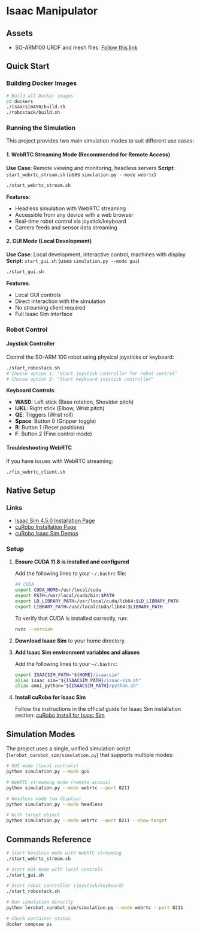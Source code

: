 # Isaac Manipulator

## Assets
- SO-ARM100 URDF and mesh files: [Follow this link](https://github.com/haosulab/ManiSkill/tree/main/mani_skill/assets/robots/so100/SO_5DOF_ARM100_8j)

## Quick Start

### Building Docker Images

```bash
# Build all Docker images
cd dockers
./isaacsim450/build.sh
./robostack/build.sh
```

### Running the Simulation

This project provides two main simulation modes to suit different use cases:

#### 1. WebRTC Streaming Mode (Recommended for Remote Access)
**Use Case**: Remote viewing and monitoring, headless servers
**Script**: `start_webrtc_stream.sh` (uses `simulation.py --mode webrtc`)

```bash
./start_webrtc_stream.sh
```

**Features**:
- Headless simulation with WebRTC streaming
- Accessible from any device with a web browser
- Real-time robot control via joystick/keyboard
- Camera feeds and sensor data streaming

#### 2. GUI Mode (Local Development)
**Use Case**: Local development, interactive control, machines with display
**Script**: `start_gui.sh` (uses `simulation.py --mode gui`)

```bash
./start_gui.sh
```

**Features**:
- Local GUI controls
- Direct interaction with the simulation
- No streaming client required
- Full Isaac Sim interface

### Robot Control

#### Joystick Controller
Control the SO-ARM 100 robot using physical joysticks or keyboard:

```bash
./start_robostack.sh
# Choose option 1: "Start joystick controller for robot control"
# Choose option 2: "Start keyboard joystick controller"
```

**Keyboard Controls**:
- **WASD**: Left stick (Base rotation, Shoulder pitch)
- **IJKL**: Right stick (Elbow, Wrist pitch)
- **QE**: Triggers (Wrist roll)
- **Space**: Button 0 (Gripper toggle)
- **R**: Button 1 (Reset positions)
- **F**: Button 2 (Fine control mode)

#### Troubleshooting WebRTC
If you have issues with WebRTC streaming:

```bash
./fix_webrtc_client.sh
```

## Native Setup

### Links

- [Isaac Sim 4.5.0 Installation Page](https://docs.isaacsim.omniverse.nvidia.com/4.5.0/installation/download.html)
- [cuRobo Installation Page](https://curobo.org/get_started/1_install_instructions.html)
- [cuRobo Isaac Sim Demos](https://curobo.org/get_started/2b_isaacsim_examples.html)

### Setup

1. **Ensure CUDA 11.8 is installed and configured**

   Add the following lines to your `~/.bashrc` file:

   ```bash
   ## CUDA
   export CUDA_HOME=/usr/local/cuda
   export PATH=/usr/local/cuda/bin:$PATH
   export LD_LIBRARY_PATH=/usr/local/cuda/lib64:$LD_LIBRARY_PATH
   export LIBRARY_PATH=/usr/local/cuda/lib64:$LIBRARY_PATH
   ```
   To verify that CUDA is installed correctly, run:

   ```bash
   nvcc --version
   ```

2. **Download Isaac Sim** to your home directory.

3. **Add Isaac Sim environment variables and aliases**

   Add the following lines to your `~/.bashrc`:

   ```bash
   export ISAACSIM_PATH="${HOME}/isaacsim"
   alias isaac_sim="${ISAACSIM_PATH}/isaac-sim.sh"
   alias omni_python="${ISAACSIM_PATH}/python.sh"
   ```

4. **Install cuRobo for Isaac Sim**

   Follow the instructions in the official guide for Isaac Sim installation section:
   [cuRobo Install for Isaac Sim](https://curobo.org/get_started/1_install_instructions.html#install-for-use-in-isaac-sim)

## Simulation Modes

The project uses a single, unified simulation script (`lerobot_curobot_sim/simulation.py`) that supports multiple modes:

```bash
# GUI mode (local controls)
python simulation.py --mode gui

# WebRTC streaming mode (remote access)
python simulation.py --mode webrtc --port 8211

# Headless mode (no display)
python simulation.py --mode headless

# With target object
python simulation.py --mode webrtc --port 8211 --show-target
```

## Commands Reference

```bash
# Start headless mode with WebRTC streaming
./start_webrtc_stream.sh

# Start GUI mode with local controls
./start_gui.sh

# Start robot controller (joystick/keyboard)
./start_robostack.sh

# Run simulation directly
python lerobot_curobot_sim/simulation.py --mode webrtc --port 8211

# Check container status
docker compose ps

